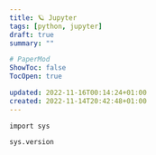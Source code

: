 ```yaml
---
title: 🪐 Jupyter
tags: [python, jupyter]
draft: true
summary: ""

# PaperMod
ShowToc: false
TocOpen: true

updated: 2022-11-16T00:14:24+01:00
created: 2022-11-14T20:42:48+01:00
---
```



```jupyter
import sys

sys.version
```